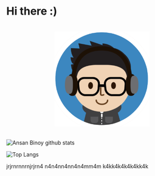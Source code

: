 # Hi there :)

<p align="center">
<br><img src="https://github.com/ansanbinoy/ansanbinoy/blob/main/logo.png" width="250px"><br><br>
</p>

![Ansan Binoy github stats](https://github-readme-stats.vercel.app/api?username=ansanbinoy&show_icons=true&show_icons=true&hide=issues&include_all_commits=true&theme=dark)

![Top Langs](https://github-readme-stats.vercel.app/api/top-langs/?username=ansanbinoy&hide=&layout=compact&theme=dark)

jrjrnrnnrnjrjrn4
n4n4nn4nn4n4mm4m
k4kk4k4k4k4kk4k
